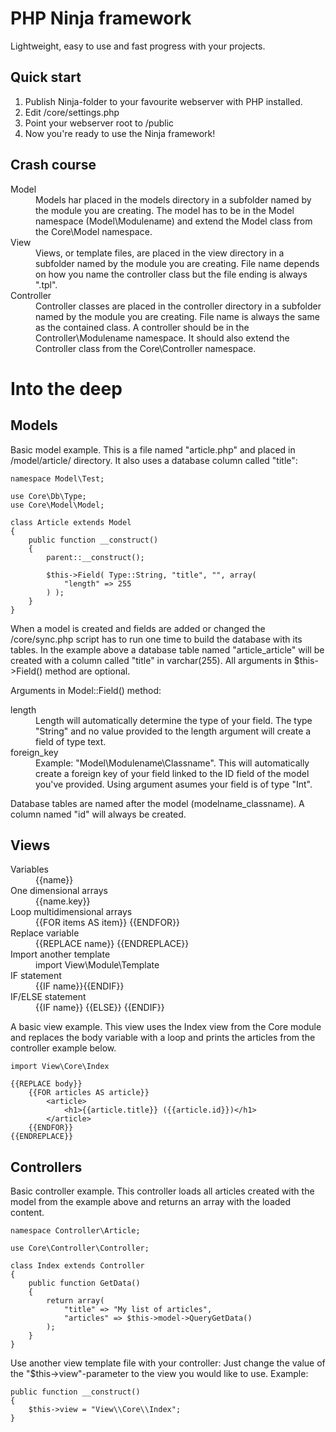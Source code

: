 PHP Ninja framework
===================
Lightweight, easy to use and fast progress with your projects.

Quick start
-----------

1.  Publish Ninja-folder to your favourite webserver with PHP installed.
2. 	Edit /core/settings.php
3. 	Point your webserver root to /public
4. 	Now you're ready to use the Ninja framework!

Crash course
------------

<dl>
	<dt>Model</dt>
	<dd>Models har placed in the models directory in a subfolder named by the module you are creating. The model has to be in the Model namespace (Model\Modulename) and extend the Model class from the Core\Model namespace.</dd>
	<dt>View</dt>
	<dd>Views, or template files, are placed in the view directory in a subfolder named by the module you are creating. File name depends on how you name the controller class but the file ending is always ".tpl".</dd>
	<dt>Controller</dt>
	<dd>Controller classes are placed in the controller directory in a subfolder named by the module you are creating. File name is always the same as the contained class. A controller should be in the Controller\Modulename namespace. It should also extend the Controller class from the Core\Controller namespace.</dd>
</dl>

Into the deep
=============

Models
------

Basic model example. This is a file named "article.php" and placed in /model/article/ directory. It also uses a database column called "title":

	namespace Model\Test;

	use Core\Db\Type;
	use Core\Model\Model;

	class Article extends Model
	{
		public function __construct()
		{
			parent::__construct();

			$this->Field( Type::String, "title", "", array(
				"length" => 255
			) );
		}
	}

When a model is created and fields are added or changed the /core/sync.php script has to run one time to build the database with its tables. In the example above a database table named "article_article" will be created with a column called "title" in varchar(255). All arguments in $this->Field() method are optional.

Arguments in Model::Field() method:
<dl>
	<dt>length</dt>
	<dd>Length will automatically determine the type of your field. The type "String" and no value provided to the length argument will create a field of type text.</dd>
	<dt>foreign_key</dt>
	<dd>Example: "Model\Modulename\Classname". This will automatically create a foreign key of your field linked to the ID field of the model you've provided. Using argument asumes your field is of type "Int".</dd>
</dl>

Database tables are named after the model (modelname_classname). A column named "id" will always be created.

Views
-----

<dl>
	<dt>Variables</dt>
	<dd>{{name}}</dd>
	<dt>One dimensional arrays</dt>
	<dd>{{name.key}}</dd>
	<dt>Loop multidimensional arrays</dt>
	<dd>{{FOR items AS item}} {{ENDFOR}}</dd>
	<dt>Replace variable</dt>
	<dd>{{REPLACE name}} {{ENDREPLACE}}</dd>
	<dt>Import another template</dt>
	<dd>import View\Module\Template</dd>
	<dt>IF statement</dt>
	<dd>{{IF name}}{{ENDIF}}</dd>
	<dt>IF/ELSE statement</dt>
	<dd>{{IF name}} {{ELSE}} {{ENDIF}}</dd>
</dl>

A basic view example. This view uses the Index view from the Core module and replaces the body variable with a loop and prints the articles from the controller example below.

	import View\Core\Index
	
	{{REPLACE body}}
		{{FOR articles AS article}}
			<article>
				<h1>{{article.title}} ({{article.id}})</h1>
			</article>
		{{ENDFOR}}
	{{ENDREPLACE}}

Controllers
-----------

Basic controller example. This controller loads all articles created with the model from the example above and returns an array with the loaded content.

	namespace Controller\Article;

	use Core\Controller\Controller;

	class Index extends Controller
	{
		public function GetData()
		{
			return array(
				"title" => "My list of articles",
				"articles" => $this->model->QueryGetData()
			);
		}
	}

Use another view template file with your controller: Just change the value of the "$this->view"-parameter to the view you would like to use.
Example:

	public function __construct()
	{
		$this->view = "View\\Core\\Index";
	}
